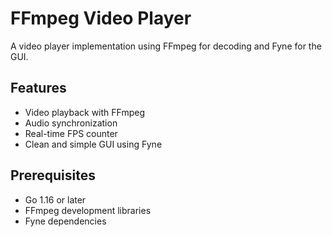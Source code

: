 # FFmpeg Video Player

A video player implementation using FFmpeg for decoding and Fyne for the GUI.

## Features

- Video playback with FFmpeg
- Audio synchronization
- Real-time FPS counter
- Clean and simple GUI using Fyne

## Prerequisites

- Go 1.16 or later
- FFmpeg development libraries
- Fyne dependencies
